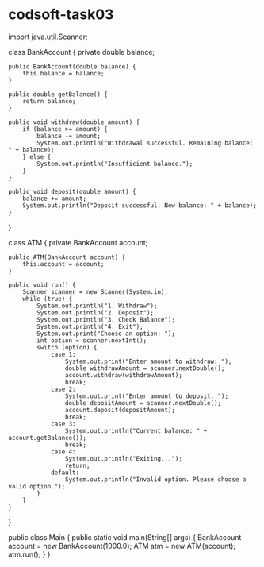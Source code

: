 # codsoft-task03
import java.util.Scanner;

class BankAccount {
    private double balance;

    public BankAccount(double balance) {
        this.balance = balance;
    }

    public double getBalance() {
        return balance;
    }

    public void withdraw(double amount) {
        if (balance >= amount) {
            balance -= amount;
            System.out.println("Withdrawal successful. Remaining balance: " + balance);
        } else {
            System.out.println("Insufficient balance.");
        }
    }

    public void deposit(double amount) {
        balance += amount;
        System.out.println("Deposit successful. New balance: " + balance);
    }
}

class ATM {
    private BankAccount account;

    public ATM(BankAccount account) {
        this.account = account;
    }

    public void run() {
        Scanner scanner = new Scanner(System.in);
        while (true) {
            System.out.println("1. Withdraw");
            System.out.println("2. Deposit");
            System.out.println("3. Check Balance");
            System.out.println("4. Exit");
            System.out.print("Choose an option: ");
            int option = scanner.nextInt();
            switch (option) {
                case 1:
                    System.out.print("Enter amount to withdraw: ");
                    double withdrawAmount = scanner.nextDouble();
                    account.withdraw(withdrawAmount);
                    break;
                case 2:
                    System.out.print("Enter amount to deposit: ");
                    double depositAmount = scanner.nextDouble();
                    account.deposit(depositAmount);
                    break;
                case 3:
                    System.out.println("Current balance: " + account.getBalance());
                    break;
                case 4:
                    System.out.println("Exiting...");
                    return;
                default:
                    System.out.println("Invalid option. Please choose a valid option.");
            }
        }
    }
}

public class Main {
    public static void main(String[] args) {
        BankAccount account = new BankAccount(1000.0);
        ATM atm = new ATM(account);
        atm.run();
    }
}
